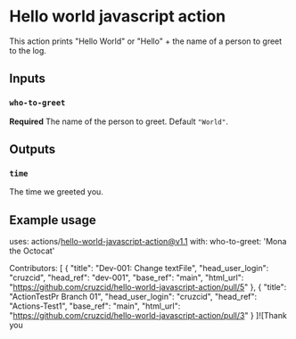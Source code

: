 # Hello world javascript action

This action prints "Hello World" or "Hello" + the name of a person to greet to the log.

## Inputs

### `who-to-greet`

**Required** The name of the person to greet. Default `"World"`.

## Outputs

### `time`

The time we greeted you.

## Example usage

uses: actions/hello-world-javascript-action@v1.1
with:
  who-to-greet: 'Mona the Octocat'

 Contributors:
[
  {
    "title": "Dev-001: Change textFile",
    "head_user_login": "cruzcid",
    "head_ref": "dev-001",
    "base_ref": "main",
    "html_url": "https://github.com/cruzcid/hello-world-javascript-action/pull/5"
  },
  {
    "title": "ActionTestPr Branch 01",
    "head_user_login": "cruzcid",
    "head_ref": "Actions-Test1",
    "base_ref": "main",
    "html_url": "https://github.com/cruzcid/hello-world-javascript-action/pull/3"
  }
]![Thank you